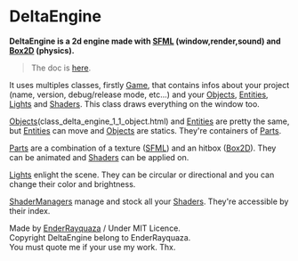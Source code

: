 DeltaEngine
===========
__DeltaEngine is a 2d engine made with [SFML](sfml-dev.org "SFML") (window,render,sound) and [Box2D](box2d.ord "Box2D") (physics).__

> The doc is [here](doc/annotated.html "Doc").

It uses multiples classes, firstly [Game](class_delta_engine_1_1_game.html), that contains infos about your project (name, version, debug/release mode, etc...) and your [Objects](class_delta_engine_1_1_object.html), [Entities](class_delta_engine_1_1_entity.html), [Lights](class_delta_engine_1_1_light.html) and [Shaders](class_delta_engine_1_1_shadermanager.html).
This class draws everything on the window too.

[Objects](class_delta_engine_1_1_object.html)(class_delta_engine_1_1_object.html) and [Entities](class_delta_engine_1_1_entity.html) are pretty the same, but [Entities](class_delta_engine_1_1_entity.html) can move and [Objects](class_delta_engine_1_1_object.html) are statics.
They're containers of [Parts](class_delta_engine_1_1_part.html).

[Parts](class_delta_engine_1_1_part.html) are a combination of a texture ([SFML](sfml-dev.org "SFML")) and an hitbox ([Box2D](box2d.ord "Box2D")).
They can be animated and [Shaders](class_delta_engine_1_1_shadermanager.html) can be applied on.
 
[Lights](class_delta_engine_1_1_light.html) enlight the scene. They can be circular or directional and you can change their color and brightness.
 
[ShaderManagers](class_delta_engine_1_1_shadermanager.html) manage and stock all your [Shaders](class_delta_engine_1_1_shadermanager.html).
They're accessible by their index.

Made by [EnderRayquaza](https://github.com/EnderRayquaza, "My Github") / Under MIT Licence. <br/>
Copyright DeltaEngine belong to EnderRayquaza. <br/>
You must quote me if your use my work. Thx. <br/>
